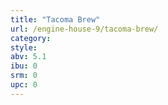 ```yaml
---
title: "Tacoma Brew"
url: /engine-house-9/tacoma-brew/
category: 
style: 
abv: 5.1
ibu: 0
srm: 0
upc: 0
---
```


